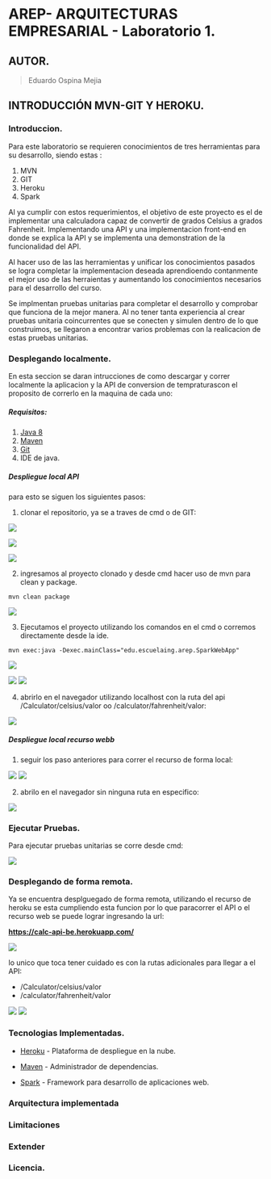 # AREP- ARQUITECTURAS EMPRESARIAL - Laboratorio 1.

## AUTOR.

> Eduardo Ospina Mejia

## INTRODUCCIÓN MVN-GIT Y HEROKU.

### Introduccion.

Para este laboratorio se requieren conocimientos de tres herramientas para su desarrollo, siendo estas :
1) MVN
2) GIT
3) Heroku
4) Spark

Al ya cumplir con estos requerimientos, el objetivo de este proyecto es el de implementar una calculadora
capaz de convertir de grados Celsius a grados Fahrenheit. Implementando una API y una implementacion front-end
en donde se explica la API y se implementa una demonstration de la funcionalidad del API.

Al hacer uso de las las herramientas y unificar los conocimientos pasados se logra completar la implementacion deseada
aprendioendo contanmente el mejor uso de las herraientas y aumentando los conocimientos necesarios para el desarrollo del curso.

Se implmentan pruebas unitarias para completar el desarrollo y comprobar que funciona de la mejor manera. Al no tener tanta experiencia 
al crear pruebas unitaria coincurrentes que se conecten y simulen dentro de lo que construimos, se llegaron a encontrar varios problemas
con la realicacion de estas pruebas unitarias.

### Desplegando localmente.

En esta seccion se daran intrucciones de como descargar y correr localmente la aplicacion y la API de conversion de tempraturascon el proposito 
de correrlo en la maquina de cada uno:

##### Requisitos:
1)   [Java 8](https://www.java.com/download/ie_manual.jsp) 
2)   [Maven](https://maven.apache.org/download.cgi) 
3)   [Git](https://git-scm.com/downloads) 
4)   IDE de java.

##### Despliegue local API

para esto se siguen los siguientes pasos:

1) clonar el repositorio, ya se a traves de cmd o de GIT: 

![](https://i.postimg.cc/8zHQ5STd/Capture1.png)

![](https://i.postimg.cc/VNky0VNx/Capture2.png)

![](https://i.postimg.cc/fb2GcftJ/Capture3.png)

2) ingresamos al proyecto clonado y desde cmd hacer uso de mvn para clean y package. 

```maven
mvn clean package
```

![](https://i.postimg.cc/1zRxN5BR/Capture4.png)

3) Ejecutamos el proyecto utilizando los comandos en el cmd o corremos directamente desde la ide.

```maven
mvn exec:java -Dexec.mainClass="edu.escuelaing.arep.SparkWebApp"
```

![](https://i.postimg.cc/y8gjpqNh/Capture5.png)

![](https://i.postimg.cc/0jjX0Z6q/Capture7.png)
![](https://i.postimg.cc/3JDnrkm9/Capture8.png)

4) abrirlo en el navegador utilizando localhost con la ruta del api /Calculator/celsius/valor oo /calculator/fahrenheit/valor: 

![](https://i.postimg.cc/267NqLR5/Capture6.png)

##### Despliegue local recurso webb

1) seguir los paso anteriores para correr el recurso de forma local: 

![](https://i.postimg.cc/0jjX0Z6q/Capture7.png)
![](https://i.postimg.cc/3JDnrkm9/Capture8.png)

2) abrilo en el navegador sin ninguna ruta en especifico: 

![](https://i.postimg.cc/jdm86qhQ/Capture9.png)

### Ejecutar Pruebas.

Para ejecutar pruebas unitarias se corre desde cmd: 

![](https://i.postimg.cc/tCxcMVJm/Capture10.png)

### Desplegando de forma remota.

Ya se encuentra desplguegado de forma remota, utilizando el recurso de heroku se esta cumpliendo esta funcion por lo que paracorrer el API o el recurso web 
se puede lograr ingresando la url: 

**https://calc-api-be.herokuapp.com/**

![](https://i.postimg.cc/JnThv26m/Capture11.png)

lo unico que toca tener cuidado es con la rutas adicionales para llegar a el API: 

- /Calculator/celsius/valor
- /calculator/fahrenheit/valor

![](https://i.postimg.cc/rpxFJCB3/Capture12.png)
![](https://i.postimg.cc/3RZrMrJZ/Capture13.png)



### Tecnologias Implementadas.

* [Heroku](https://heroku.com) - Plataforma de despliegue en la nube.

* [Maven](https://maven.apache.org/) - Administrador de dependencias.

* [Spark](http://sparkjava.com) - Framework para desarrollo de aplicaciones web.

### Arquitectura implementada

### Limitaciones

### Extender

### Licencia.

